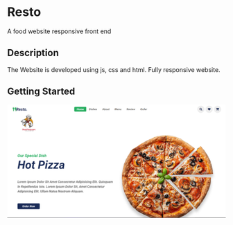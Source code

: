 # Resto

A food website responsive front end

## Description

The Website is developed using js, css and html. Fully responsive website.

## Getting Started
![resto](https://github.com/frazbhattiiii/images/blob/main/2022-03-01%2018_38_25-.png)

